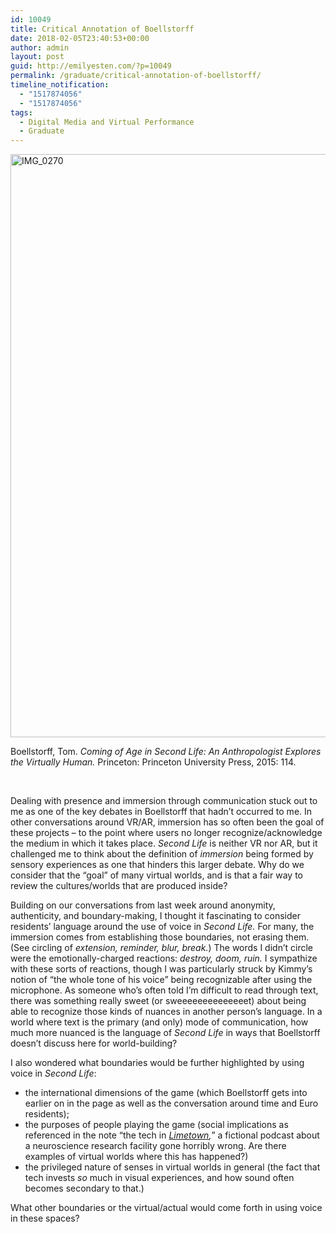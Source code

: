 ```yaml
---
id: 10049
title: Critical Annotation of Boellstorff
date: 2018-02-05T23:40:53+00:00
author: admin
layout: post
guid: http://emilyesten.com/?p=10049
permalink: /graduate/critical-annotation-of-boellstorff/
timeline_notification:
  - "1517874056"
  - "1517874056"
tags:
  - Digital Media and Virtual Performance
  - Graduate
---
```

<img class="alignnone size-full wp-image-10048" src="https://i1.wp.com/emilyesten.com/wp-content/uploads/2018/02/img_0270.jpg?resize=700%2C933" alt="IMG_0270" width="700" height="933" srcset="https://i1.wp.com/emilyesten.com/wp-content/uploads/2018/02/img_0270.jpg?w=2448&ssl=1 2448w, https://i1.wp.com/emilyesten.com/wp-content/uploads/2018/02/img_0270.jpg?resize=225%2C300&ssl=1 225w, https://i1.wp.com/emilyesten.com/wp-content/uploads/2018/02/img_0270.jpg?resize=768%2C1024&ssl=1 768w, https://i1.wp.com/emilyesten.com/wp-content/uploads/2018/02/img_0270.jpg?w=1400&ssl=1 1400w, https://i1.wp.com/emilyesten.com/wp-content/uploads/2018/02/img_0270.jpg?w=2100&ssl=1 2100w" sizes="(max-width: 700px) 100vw, 700px" data-recalc-dims="1" />

Boellstorff, Tom. _Coming of Age in Second Life: An Anthropologist Explores the Virtually Human._ Princeton: Princeton University Press, 2015: 114.

&nbsp;

Dealing with presence and immersion through communication stuck out to me as one of the key debates in Boellstorff that hadn&#8217;t occurred to me. In other conversations around VR/AR, immersion has so often been the goal of these projects – to the point where users no longer recognize/acknowledge the medium in which it takes place. _Second Life_ is neither VR nor AR, but it challenged me to think about the definition of _immersion_ being formed by sensory experiences as one that hinders this larger debate. Why do we consider that the &#8220;goal&#8221; of many virtual worlds, and is that a fair way to review the cultures/worlds that are produced inside?

Building on our conversations from last week around anonymity, authenticity, and boundary-making, I thought it fascinating to consider residents&#8217; language around the use of voice in _Second Life._ For many, the immersion comes from establishing those boundaries, not erasing them. (See circling of _extension, reminder, blur, break._) The words I didn&#8217;t circle were the emotionally-charged reactions: _destroy, doom, ruin._ I sympathize with these sorts of reactions, though I was particularly struck by Kimmy&#8217;s notion of &#8220;the whole tone of his voice&#8221; being recognizable after using the microphone. As someone who&#8217;s often told I&#8217;m difficult to read through text, there was something really sweet (or sweeeeeeeeeeeeeet) about being able to recognize those kinds of nuances in another person&#8217;s language. In a world where text is the primary (and only) mode of communication, how much more nuanced is the language of _Second Life_ in ways that Boellstorff doesn’t discuss here for world-building?

I also wondered what boundaries would be further highlighted by using voice in _Second Life_:

  * the international dimensions of the game (which Boellstorff gets into earlier on in the page as well as the conversation around time and Euro residents);
  * the purposes of people playing the game (social implications as referenced in the note &#8220;the tech in _[Limetown](http://www.limetownstories.com/),_&#8221; a fictional podcast about a neuroscience research facility gone horribly wrong. Are there examples of virtual worlds where this has happened?)
  * the privileged nature of senses in virtual worlds in general (the fact that tech invests _so_ much in visual experiences, and how sound often becomes secondary to that.)

What other boundaries or the virtual/actual would come forth in using voice in these spaces?
